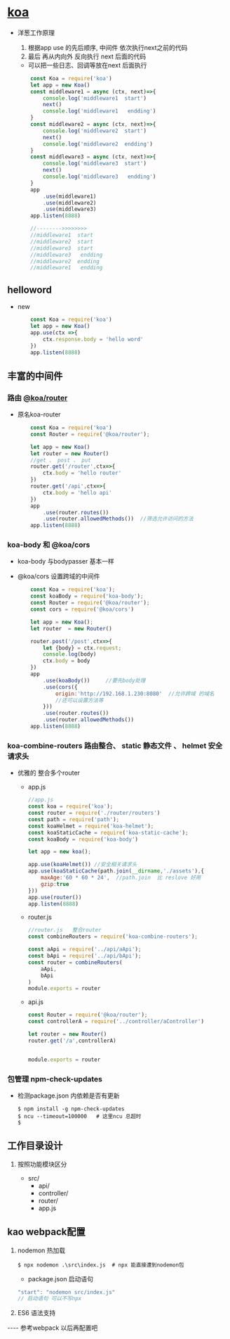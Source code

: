 # [koa](https://koa.bootcss.com/)

- 洋葱工作原理  

    1. 根据app use 的先后顺序, 中间件 依次执行next之前的代码
    2. 最后 再从内向外  反向执行    next 后面的代码
    
    - 可以把一些日志、回调等放在next 后面执行

    ```js
        const Koa = require('koa')
        let app = new Koa()
        const middleware1 = async (ctx, next)=>{
            console.log('middleware1  start')
            next()
            console.log('middleware1   endding')
        }
        const middleware2 = async (ctx, next)=>{
            console.log('middleware2  start')
            next()
            console.log('middleware2  endding')
        }
        const middleware3 = async (ctx, next)=>{
            console.log('middleware3  start')
            next()
            console.log('middleware3   endding')
        }
        app
            .use(middleware1)
            .use(middleware2)
            .use(middleware3)
        app.listen(8888)

        //-------->>>>>>>>
        //middleware1  start
        //middleware2  start
        //middleware3  start
        //middleware3   endding
        //middleware2  endding
        //middleware1   endding
    ```

## helloword 

- new 

    ```js
        const Koa = require('koa')
        let app = new Koa()
        app.use(ctx =>{
            ctx.response.body = 'hello word'
        })
        app.listen(8888)
    ```

## 丰富的中间件


### 路由 [@koa/router](https://www.npmjs.com/package/koa-router)

- 原名koa-router  

    ```js
        const Koa = require('koa')
        const Router = require('@koa/router');

        let app = new Koa()
        let router = new Router()
        //get 、 post 、 put
        router.get('/router',ctx=>{
            ctx.body = 'hello router'
        })
        router.get('/api',ctx=>{
            ctx.body = 'hello api'
        })
        app
            .use(router.routes())
            .use(router.allowedMethods())  //筛选允许访问的方法
        app.listen(8888)
    ```

### koa-body 和 @koa/cors

- koa-body 与bodypasser 基本一样
- @koa/cors 设置跨域的中间件

    ```js
        const Koa = require('koa');
        const koaBody = require('koa-body');
        const Router = require('@koa/router');
        const cors = require('@koa/cors') 

        let app = new Koa();
        let router  = new Router()

        router.post('/post',ctx=>{
            let {body} = ctx.request;
            console.log(body)
            ctx.body = body
        })
        app
            .use(koaBody())     //要先body处理
            .use(cors({
                origin:'http://192.168.1.230:8080'  //允许跨域 的域名 
                //还可以设置方法等 
            }))         
            .use(router.routes())
            .use(router.allowedMethods())
        app.listen(8888)
    ```

### koa-combine-routers 路由整合、 static 静态文件 、 helmet 安全请求头

- 优雅的 整合多个router

    - app.js

        ```js
        //app.js
        const koa = require('koa');
        const router = require('./router/routers')  
        const path = require('path');
        const koaHelmet = require('koa-helmet');
        const koaStaticCache = require('koa-static-cache');
        const koaBody = require('koa-body')

        let app = new koa();

        app.use(koaHelmet()) //安全相关请求头
        app.use(koaStaticCache(path.join(__dirname,'./assets'),{
            maxAge:'60 * 60 * 24',  //path.join  比 reslove 好用
            gzip:true
        }))
        app.use(router())
        app.listen(8888)
        ```

    - router.js 

        ```js
        //router.js   整合router 
        const combineRouters = require('koa-combine-routers');

        const aApi = require('../api/aApi');
        const bApi = require('../api/bApi');
        const router = combineRouters(
            aApi,
            bApi
        )
        module.exports = router
        ```
    - api.js   

        ```js
        const Router = require('@koa/router');
        const controllerA = require('../controller/aController')

        let router = new Router()
        router.get('/a',controllerA)


        module.exports = router
        ```

### 包管理 npm-check-updates

- 检测package.json  内依赖是否有更新

    ```shell
    $ npm install -g npm-check-updates
    $ ncu --timeout=100000   # 这里ncu 总超时
    $ 
    ```


## 工作目录设计

1. 按照功能模块区分

    - src/
        - api/  
        - controller/
        - router/
        - app.js

## kao webpack配置

1. nodemon 热加载

    ```shell
    $ npx nodemon .\src\index.js  # npx 能直接遭到nodemon包
    ```

    - package.json 启动语句

    ```js
    "start": "nodemon src/index.js"
    // 启动语句 可以不写npx
    ```
2. ES6 语法支持     

----  参考webpack    以后再配置吧
